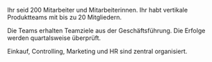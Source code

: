 Ihr seid 200 Mitarbeiter und Mitarbeiterinnen. Ihr habt vertikale Produktteams mit bis zu 20 Mitgliedern.

Die Teams erhalten Teamziele aus der Geschäftsführung. Die Erfolge werden quartalsweise überprüft.

Einkauf, Controlling, Marketing und HR sind zentral organisiert.
